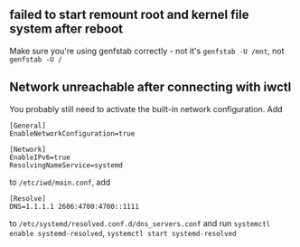 failed to start remount root and kernel file system after reboot
----------------------------------------------------------------

Make sure you're using genfstab correctly - not it's `genfstab -U /mnt`, not `genfstab -U /`

Network unreachable after connecting with iwctl
-----------------------------------------------

You probably still need to activate the built-in network configuration.
Add
```
[General]
EnableNetworkConfiguration=true

[Network]
EnableIPv6=true
ResolvingNameService=systemd
```
to `/etc/iwd/main.conf`,
add
```
[Resolve]
DNS=1.1.1.1 2606:4700:4700::1111
```
to `/etc/systemd/resolved.conf.d/dns_servers.conf`
and run `systemctl enable systemd-resolved`, `systemctl start systemd-resolved`
